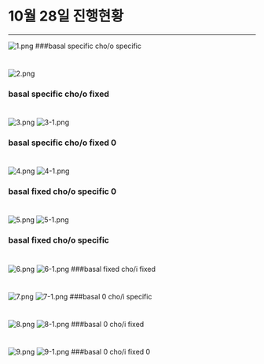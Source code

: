 # 10월 28일 진행현황

----------------------


![1.png](1.png)
###basal specific cho/o specific

#
#

![2.png](2.png)
### basal specific cho/o fixed

#
#

![3.png](3.png)
![3-1.png](3-1.png)
### basal specific cho/o fixed 0

#
#

![4.png](4.png)
![4-1.png](4-1.png)
### basal fixed cho/o specific 0

#
#

![5.png](5.png)
![5-1.png](5-1.png)
### basal fixed cho/o specific

#
#

![6.png](6.png)
![6-1.png](6-1.png)
###basal fixed cho/i fixed

#
#

![7.png](7.png)
![7-1.png](7-1.png)
###basal 0 cho/i specific

#
#

![8.png](8.png)
![8-1.png](8-1.png)
###basal 0 cho/i fixed

#
#

![9.png](9.png)
![9-1.png](9-1.png)
###basal 0 cho/i fixed 0
